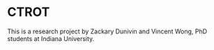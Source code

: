 # CTROT

This is a research project by Zackary Dunivin and Vincent Wong, PhD students at Indiana University. 